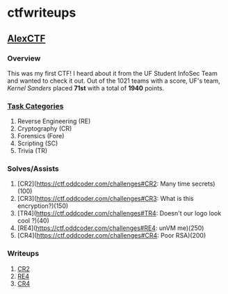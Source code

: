 # ctfwriteups

## [AlexCTF](https://ctftime.org/event/408)
### Overview
This was my first CTF! I heard about it from the UF Student InfoSec Team and wanted to check it out. Out of the 1021 teams with a score, UF's team, _Kernel Sanders_ placed **71st** with a total of **1940** points.

### [Task Categories](https://ctftime.org/event/408/tasks/)
1. Reverse Engineering (RE)
2.  Cryptography (CR)
3. Forensics (Fore)
4.  Scripting (SC)
5.  Trivia (TR)

### Solves/Assists
1. [CR2](https://ctf.oddcoder.com/challenges#CR2: Many time secrets)(100)
2. [CR3](https://ctf.oddcoder.com/challenges#CR3: What is this encryption?)(150)
3. [TR4](https://ctf.oddcoder.com/challenges#TR4: Doesn't our logo look cool ?)(40)
4. [RE4](https://ctf.oddcoder.com/challenges#RE4: unVM me)(250)
5. [CR4](https://ctf.oddcoder.com/challenges#CR4: Poor RSA)(200)

### Writeups
1. [CR2](https://github.com/corya14/ctfwriteups/blob/master/alexctf_cr2.md)
2. [RE4](https://github.com/corya14/ctfwriteups/blob/master/alexctf_re4.md)
3. [CR4](https://github.com/corya14/ctfwriteups/blob/master/alexctf_cr4.md)
